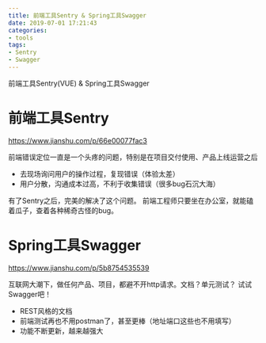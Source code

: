 ```yaml
---
title: 前端工具Sentry & Spring工具Swagger
date: 2019-07-01 17:21:43
categories: 
- tools
tags:
- Sentry
- Swagger
---
```


前端工具Sentry(VUE) & Spring工具Swagger

<!--more-->


# 前端工具Sentry

https://www.jianshu.com/p/66e00077fac3

前端错误定位一直是一个头疼的问题，特别是在项目交付使用、产品上线运营之后

* 去现场询问用户的操作过程，复现错误（体验太差）
* 用户分散，沟通成本过高，不利于收集错误（很多bug石沉大海）

有了Sentry之后，完美的解决了这个问题。 前端工程师只要坐在办公室，就能磕着瓜子，查着各种稀奇古怪的bug。

# Spring工具Swagger

https://www.jianshu.com/p/5b8754535539

互联网大潮下，做任何产品、项目，都避不开http请求。文档？单元测试？ 试试Swagger吧！

* REST风格的文档
* 前端测试再也不用postman了，甚至更棒（地址端口这些也不用填写）
* 功能不断更新，越来越强大